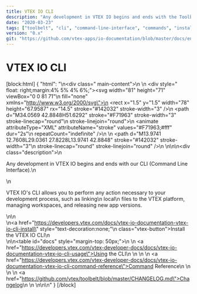```yaml
---
title: VTEX IO CLI
description: "Any development in VTEX IO begins and ends with the Toolbelt, our CLI (Command Line Interface). Learn now how to install it in your terminal and all needed command to development in the platform."
date: "2020-03-23"
tags: ["toolbelt", "cli", "command-line-interface", "commands", "install", "installation"]
version: "0.x"
git: "https://github.com/vtex-apps/io-documentation/blob/master/docs/en/Recipes/development/vtex-io-cli-installation-and-command-reference.md"
---
```


# VTEX IO CLI


[block:html]
{
  "html": "<style>\n    .description p {\n        font-size: 16px;\n        text-align: justify;\n    }\n\n    .main-content {\n        width: 75%;\n    }\n\n    #docs,\n    #docs tr,\n    #docs td,\n    #docs a {\n        padding-left: 0;\n        border: 0;\n        border-top: 0;\n        outline: 0;\n        background-color: transparent !important;\n        text-decoration: none;\n    }\n\n    #docs a:hover {\n        text-decoration: underline;\n    }\n\n    .vtex-button{\n        background-color: #f71963;\n        color: #fff!important;\n        padding: 1rem 1.5rem;\n        border-radius: 6px;\n        font-style: normal;\n        font-size: .875rem;\n        line-height: 125%;\n        text-align: center;\n        letter-spacing: .5px;\n        font-weight: 400;\n    }\n    .vtex-button:hover{\n        background-color: rgb(217,22,87);\n    }\n</style>\n<div class=\" main-content\">\n    <!-- New version-----\n    <blockquote class=\"callout callout_warn\" theme=\"⚠\">\n        <h3 class=\"callout-heading false\"><span class=\"callout-icon\">⚠</span>\n            <p>D️ifferent from the previous version, VTEX IO CLI 3.x now has a plugin-based architecture.\n                See <a href=\"\">what changed</a>, or follow <a href=\"\"\">this link</a> to learn more about VTEX IO's CLI plugins.\n            </p>\n        </h3>\n    </blockquote>\n    ---->\n                <div style=\" float: right;margin:4% 5% 4% 6%;\"><svg width=\"81\" height=\"71\" viewBox=\"0 0 81 71\"\n                        fill=\"none\" xmlns=\"http://www.w3.org/2000/svg\">\n                        <rect x=\"1.5\" y=\"1.5\" width=\"78\" height=\"67.9587\" rx=\"14.5\" stroke=\"#142032\" stroke-width=\"3\" />\n                        <path d=\"M34.0569 42.8848H51.6292\" stroke=\"#F71963\" stroke-width=\"3\" stroke-linecap=\"round\"\n                            stroke-linejoin=\"round\">\n                            <animate attributeType=\"XML\" attributeName=\"stroke\" values=\"#F71963;#fff\" dur=\"2s\"\n                                repeatCount=\"indefinite\" />\n                        </path>\n                        <path d=\"M13.9741 12.7608L29.0361 27.8228L13.9741 42.8848\" stroke=\"#142032\" stroke-width=\"3\"\n                            stroke-linecap=\"round\" stroke-linejoin=\"round\" />\n                    </svg>\n</div>\n\n<div class=\"description\">\n    <p>Any development in VTEX IO begins and ends with our CLI (Command Line Interface).\n    </p>\n    <p>VTEX IO's CLI allows you to perform any action necessary to your development process, such as linking\n        local\n        files to the VTEX platform, managing workspaces, and releasing new app versions.</p>\n</div>\n<br>\n<a href=\"https://developers.vtex.com/docs/vtex-io-documentation-vtex-io-cli-install\" style=\"text-decoration:none;\"\n    class=\"vtex-button\">Install the VTEX IO CLI</a>\n<br>\n\n<table id=\"docs\" style=\"margin-top: 50px;\">\n    <tr>\n        <td><a href=\"https://developers.vtex.com/vtex-developer-docs/docs/vtex-io-documentation-vtex-io-cli-usage\">Using the CLI</a></td>\n        <!---\n        <td><a href=\"\">Managing plugins</a></td>\n        -->\n    </tr>\n    <tr>\n        <td><a href=\"https://developers.vtex.com/vtex-developer-docs/docs/vtex-io-documentation-vtex-io-cli-command-reference\">Command Reference</a></td>\n        <!---\n        <td><a href=\"\">Updating the CLI</a></td>\n        --->\n    </tr>\n    <tr>\n        <td><a href=\"https://github.com/vtex/toolbelt/blob/master/CHANGELOG.md\">Changelog</a></td>\n        <!---\n        <td><a href=\"\">Uninstalling the CLI</a></td>\n        --->\n    </tr>\n</table>\n\n</div>"
}
[/block]
